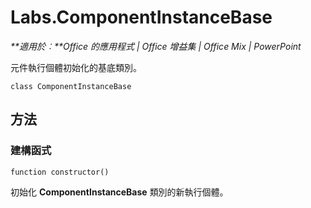 
# Labs.ComponentInstanceBase

 _**適用於︰**Office 的應用程式 | Office 增益集 | Office Mix | PowerPoint_

元件執行個體初始化的基底類別。

```
class ComponentInstanceBase
```


## 方法


### 建構函式

 `function constructor()`

初始化 **ComponentInstanceBase** 類別的新執行個體。

